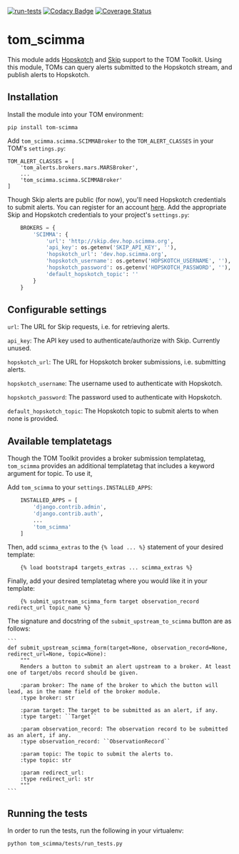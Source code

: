 [![run-tests](https://github.com/TOMToolkit/tom_scimma/actions/workflows/run-tests.yml/badge.svg)](https://github.com/TOMToolkit/tom_scimma/actions/workflows/run-tests.yml)
[![Codacy Badge](https://app.codacy.com/project/badge/Grade/2fb72a4120d8493bac9c25347ccf721d)](https://www.codacy.com/gh/TOMToolkit/tom_scimma/dashboard?utm_source=github.com&amp;utm_medium=referral&amp;utm_content=TOMToolkit/tom_scimma&amp;utm_campaign=Badge_Grade)
[![Coverage Status](https://coveralls.io/repos/github/TOMToolkit/tom_scimma/badge.svg?branch=main)](https://coveralls.io/github/TOMToolkit/tom_scimma?branch=main)

# tom_scimma
This module adds [Hopskotch](https://scimma.org/projects.html) and [Skip](http://skip.dev.hop.scimma.org/api/)
support to the TOM Toolkit. Using this module, TOMs can query alerts submitted to the Hopskotch stream, and publish alerts to Hopskotch.

## Installation

Install the module into your TOM environment:

    pip install tom-scimma

Add `tom_scimma.scimma.SCIMMABroker` to the `TOM_ALERT_CLASSES` in your TOM's `settings.py`:

    TOM_ALERT_CLASSES = [
        'tom_alerts.brokers.mars.MARSBroker',
        ...
        'tom_scimma.scimma.SCIMMABroker'
    ]

Though Skip alerts are public (for now), you'll need Hopskotch credentials to submit alerts. You can register for an
account [here](https://admin.dev.hop.scimma.org/hopauth/login?next=/hopauth/). Add the appropriate Skip and Hopskotch
credentials to your project's `settings.py`:

```python
    BROKERS = {
        'SCIMMA': {
            'url': 'http://skip.dev.hop.scimma.org',
            'api_key': os.getenv('SKIP_API_KEY', ''),
            'hopskotch_url': 'dev.hop.scimma.org',
            'hopskotch_username': os.getenv('HOPSKOTCH_USERNAME', ''),
            'hopskotch_password': os.getenv('HOPSKOTCH_PASSWORD', ''),
            'default_hopskotch_topic': ''
        }
    }
```

## Configurable settings

``url``: The URL for Skip requests, i.e. for retrieving alerts.

``api_key``: The API key used to authenticate/authorize with Skip. Currently unused.

``hopskotch_url``: The URL for Hopskotch broker submissions, i.e. submitting alerts.

``hopskotch_username``: The username used to authenticate with Hopskotch.

``hopskotch_password``: The password used to authenticate with Hopskotch.

``default_hopskotch_topic``: The Hopskotch topic to submit alerts to when none is provided.

## Available templatetags

Though the TOM Toolkit provides a broker submission templatetag, `tom_scimma` provides an additional templatetag that
includes a keyword argument for topic. To use it, 

Add `tom_scimma` to your `settings.INSTALLED_APPS`:

```python
    INSTALLED_APPS = [
        'django.contrib.admin',
        'django.contrib.auth',
        ...
        'tom_scimma'
    ]
```

Then, add `scimma_extras` to the `{% load ... %}` statement of your desired template:

```
    {% load bootstrap4 targets_extras ... scimma_extras %}
```

Finally, add your desired templatetag where you would like it in your template:

```
    {% submit_upstream_scimma_form target observation_record redirect_url topic_name %}
```

The signature and docstring of the `submit_upstream_to_scimma` button are as follows:

    ```
    def submit_upstream_scimma_form(target=None, observation_record=None, redirect_url=None, topic=None):
        """
        Renders a button to submit an alert upstream to a broker. At least one of target/obs record should be given.

        :param broker: The name of the broker to which the button will lead, as in the name field of the broker module.
        :type broker: str

        :param target: The target to be submitted as an alert, if any.
        :type target: ``Target``

        :param observation_record: The observation record to be submitted as an alert, if any.
        :type observation_record: ``ObservationRecord``

        :param topic: The topic to submit the alerts to.
        :type topic: str

        :param redirect_url:
        :type redirect_url: str
        """
    ```

## Running the tests

In order to run the tests, run the following in your virtualenv:

`python tom_scimma/tests/run_tests.py`
